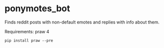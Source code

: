 # ponymotes_bot

Finds reddit posts with non-default emotes and replies with info about them.

Requirements: praw 4

```
pip install praw --pre
```
